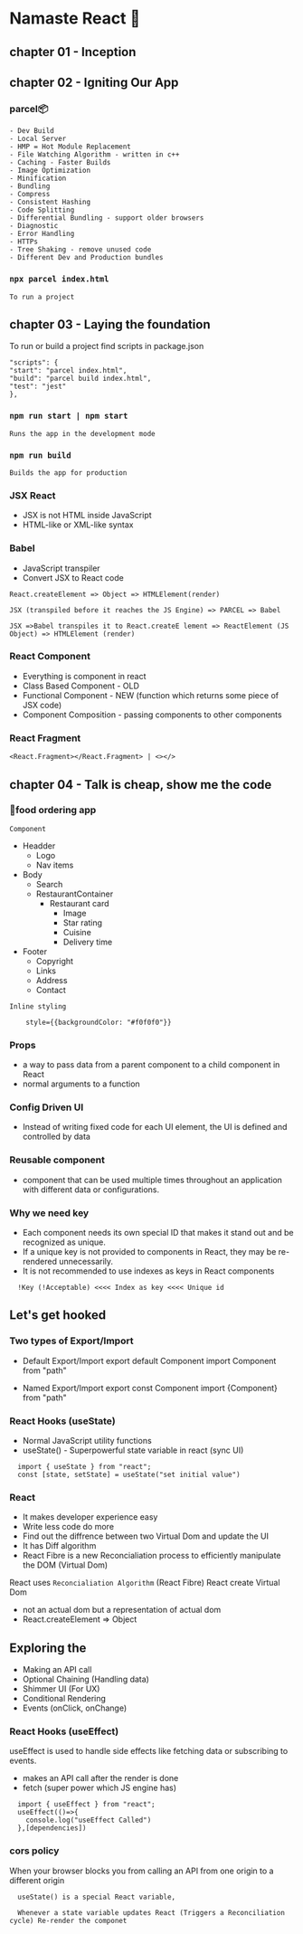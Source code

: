 # Namaste React 🚀

## chapter 01 - Inception

## chapter 02 - Igniting Our App

### parcel📦

    - Dev Build
    - Local Server
    - HMP = Hot Module Replacement
    - File Watching Algorithm - written in c++
    - Caching - Faster Builds
    - Image Optimization
    - Minification
    - Bundling
    - Compress
    - Consistent Hashing
    - Code Splitting
    - Differential Bundling - support older browsers
    - Diagnostic
    - Error Handling
    - HTTPs
    - Tree Shaking - remove unused code
    - Different Dev and Production bundles

### `npx parcel index.html`

    To run a project

## chapter 03 - Laying the foundation

To run or build a project find scripts in package.json

```
"scripts": {
"start": "parcel index.html",
"build": "parcel build index.html",
"test": "jest"
},
```

### `npm run start | npm start`

    Runs the app in the development mode

### `npm run build`

    Builds the app for production

### JSX React

- JSX is not HTML inside JavaScript
- HTML-like or XML-like syntax

### Babel

- JavaScript transpiler
- Convert JSX to React code

```
React.createElement => Object => HTMLElement(render)

JSX (transpiled before it reaches the JS Engine) => PARCEL => Babel

JSX =>Babel transpiles it to React.createE lement => ReactElement (JS Object) => HTMLElement (render)
```

### React Component

- Everything is component in react
- Class Based Component - OLD
- Functional Component - NEW (function which returns some piece of JSX code)
- Component Composition - passing components to other components

### React Fragment

```
<React.Fragment></React.Fragment> | <></>

```

## chapter 04 - Talk is cheap, show me the code

### 🍜food ordering app

`Component`

- Headder
  - Logo
  - Nav items
- Body
  - Search
  - RestaurantContainer
    - Restaurant card
      - Image
      - Star rating
      - Cuisine
      - Delivery time
- Footer
  - Copyright
  - Links
  - Address
  - Contact

```
Inline styling

    style={{backgroundColor: "#f0f0f0"}}
```

### Props

- a way to pass data from a parent component to a child component in React
- normal arguments to a function

### Config Driven UI

- Instead of writing fixed code for each UI element, the UI is defined and controlled by data

### Reusable component

- component that can be used multiple times throughout an application with different data or configurations.

### Why we need key

- Each component needs its own special ID that makes it stand out and be recognized as unique.
- If a unique key is not provided to components in React, they may be re-rendered unnecessarily.
- It is not recommended to use indexes as keys in React components

```
  !Key (!Acceptable) <<<< Index as key <<<< Unique id
```

## Let's get hooked

### Two types of Export/Import

- Default Export/Import
  export default Component
  import Component from "path"

- Named Export/Import
  export const Component
  import {Component} from "path"

### React Hooks (useState)

- Normal JavaScript utility functions
- useState() - Superpowerful state variable in react (sync UI)

```
  import { useState } from "react";
  const [state, setState] = useState("set initial value")

```

### React

- It makes developer experience easy
- Write less code do more
- Find out the diffrence between two Virtual Dom and update the UI
- It has Diff algorithm
- React Fibre is a new Reconcialiation process to efficiently manipulate the DOM (Virtual Dom)

React uses `Reconcialiation Algorithm` (React Fibre)
React create Virtual Dom

- not an actual dom but a representation of actual dom
- React.createElement => Object

## Exploring the

- Making an API call
- Optional Chaining (Handling data)
- Shimmer UI (For UX)
- Conditional Rendering
- Events (onClick, onChange)

### React Hooks (useEffect)

useEffect is used to handle side effects like fetching data or subscribing to events.

- makes an API call after the render is done
- fetch (super power which JS engine has)

```
  import { useEffect } from "react";
  useEffect(()=>{
    console.log("useEffect Called")
  },[dependencies])

```

### cors policy

When your browser blocks you from calling an API from one origin to a different origin

```
  useState() is a special React variable,

  Whenever a state variable updates React (Triggers a Reconciliation cycle) Re-render the componet

```
